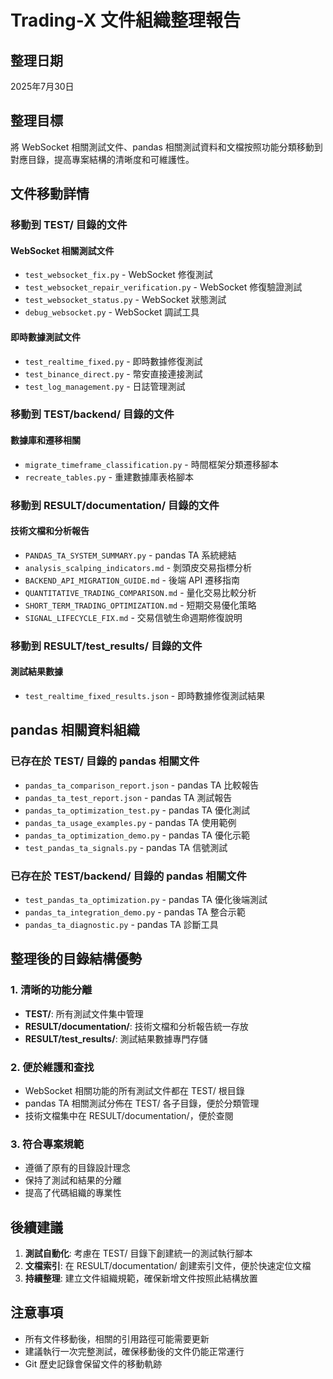 # Trading-X 文件組織整理報告

## 整理日期
2025年7月30日

## 整理目標
將 WebSocket 相關測試文件、pandas 相關測試資料和文檔按照功能分類移動到對應目錄，提高專案結構的清晰度和可維護性。

## 文件移動詳情

### 移動到 TEST/ 目錄的文件

#### WebSocket 相關測試文件
- `test_websocket_fix.py` - WebSocket 修復測試
- `test_websocket_repair_verification.py` - WebSocket 修復驗證測試
- `test_websocket_status.py` - WebSocket 狀態測試
- `debug_websocket.py` - WebSocket 調試工具

#### 即時數據測試文件
- `test_realtime_fixed.py` - 即時數據修復測試
- `test_binance_direct.py` - 幣安直接連接測試
- `test_log_management.py` - 日誌管理測試

### 移動到 TEST/backend/ 目錄的文件

#### 數據庫和遷移相關
- `migrate_timeframe_classification.py` - 時間框架分類遷移腳本
- `recreate_tables.py` - 重建數據庫表格腳本

### 移動到 RESULT/documentation/ 目錄的文件

#### 技術文檔和分析報告
- `PANDAS_TA_SYSTEM_SUMMARY.py` - pandas TA 系統總結
- `analysis_scalping_indicators.md` - 剝頭皮交易指標分析
- `BACKEND_API_MIGRATION_GUIDE.md` - 後端 API 遷移指南
- `QUANTITATIVE_TRADING_COMPARISON.md` - 量化交易比較分析
- `SHORT_TERM_TRADING_OPTIMIZATION.md` - 短期交易優化策略
- `SIGNAL_LIFECYCLE_FIX.md` - 交易信號生命週期修復說明

### 移動到 RESULT/test_results/ 目錄的文件

#### 測試結果數據
- `test_realtime_fixed_results.json` - 即時數據修復測試結果

## pandas 相關資料組織

### 已存在於 TEST/ 目錄的 pandas 相關文件
- `pandas_ta_comparison_report.json` - pandas TA 比較報告
- `pandas_ta_test_report.json` - pandas TA 測試報告
- `pandas_ta_optimization_test.py` - pandas TA 優化測試
- `pandas_ta_usage_examples.py` - pandas TA 使用範例
- `pandas_ta_optimization_demo.py` - pandas TA 優化示範
- `test_pandas_ta_signals.py` - pandas TA 信號測試

### 已存在於 TEST/backend/ 目錄的 pandas 相關文件
- `test_pandas_ta_optimization.py` - pandas TA 優化後端測試
- `pandas_ta_integration_demo.py` - pandas TA 整合示範
- `pandas_ta_diagnostic.py` - pandas TA 診斷工具

## 整理後的目錄結構優勢

### 1. 清晰的功能分離
- **TEST/**: 所有測試文件集中管理
- **RESULT/documentation/**: 技術文檔和分析報告統一存放
- **RESULT/test_results/**: 測試結果數據專門存儲

### 2. 便於維護和查找
- WebSocket 相關功能的所有測試文件都在 TEST/ 根目錄
- pandas TA 相關測試分佈在 TEST/ 各子目錄，便於分類管理
- 技術文檔集中在 RESULT/documentation/，便於查閱

### 3. 符合專案規範
- 遵循了原有的目錄設計理念
- 保持了測試和結果的分離
- 提高了代碼組織的專業性

## 後續建議

1. **測試自動化**: 考慮在 TEST/ 目錄下創建統一的測試執行腳本
2. **文檔索引**: 在 RESULT/documentation/ 創建索引文件，便於快速定位文檔
3. **持續整理**: 建立文件組織規範，確保新增文件按照此結構放置

## 注意事項

- 所有文件移動後，相關的引用路徑可能需要更新
- 建議執行一次完整測試，確保移動後的文件仍能正常運行
- Git 歷史記錄會保留文件的移動軌跡
